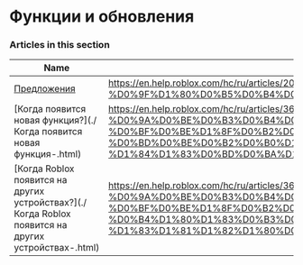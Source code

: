 # Функции и обновления  
### Articles in this section
Name|URL
-|-
[Предложения](./Предложения.html) |https://en.help.roblox.com/hc/ru/articles/203312420-%D0%9F%D1%80%D0%B5%D0%B4%D0%BB%D0%BE%D0%B6%D0%B5%D0%BD%D0%B8%D1%8F
[Когда появится новая функция?](./Когда появится новая функция-.html) |https://en.help.roblox.com/hc/ru/articles/360000242266-%D0%9A%D0%BE%D0%B3%D0%B4%D0%B0-%D0%BF%D0%BE%D1%8F%D0%B2%D0%B8%D1%82%D1%81%D1%8F-%D0%BD%D0%BE%D0%B2%D0%B0%D1%8F-%D1%84%D1%83%D0%BD%D0%BA%D1%86%D0%B8%D1%8F
[Когда Roblox появится на других устройствах?](./Когда Roblox появится на других устройствах-.html) |https://en.help.roblox.com/hc/ru/articles/360000334546-%D0%9A%D0%BE%D0%B3%D0%B4%D0%B0-Roblox-%D0%BF%D0%BE%D1%8F%D0%B2%D0%B8%D1%82%D1%81%D1%8F-%D0%BD%D0%B0-%D0%B4%D1%80%D1%83%D0%B3%D0%B8%D1%85-%D1%83%D1%81%D1%82%D1%80%D0%BE%D0%B9%D1%81%D1%82%D0%B2%D0%B0%D1%85